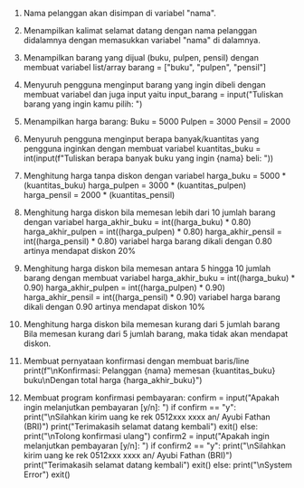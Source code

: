 1. Nama pelanggan akan disimpan di variabel "nama".
2. Menampilkan kalimat selamat datang dengan nama pelanggan didalamnya dengan memasukkan variabel "nama" di dalamnya.
3. Menampilkan barang yang dijual (buku, pulpen, pensil) dengan membuat variabel list/array barang = ["buku", "pulpen", "pensil"]
4. Menyuruh pengguna menginput barang yang ingin dibeli dengan membuat variabel dan juga input yaitu input_barang = input("Tuliskan barang yang ingin kamu pilih: ")
5. Menampilkan harga barang:
    Buku = 5000
    Pulpen = 3000
    Pensil = 2000

6. Menyuruh pengguna menginput berapa banyak/kuantitas yang pengguna inginkan dengan membuat variabel kuantitas_buku = int(input(f"Tuliskan berapa banyak buku yang ingin {nama} beli: "))

7. Menghitung harga tanpa diskon dengan variabel 
    harga_buku = 5000 * (kuantitas_buku)
    harga_pulpen = 3000 * (kuantitas_pulpen)
    harga_pensil = 2000 * (kuantitas_pensil)

8. Menghitung harga diskon bila memesan lebih dari 10 jumlah barang dengan variabel
    harga_akhir_buku = int((harga_buku) * 0.80)
    harga_akhir_pulpen = int((harga_pulpen) * 0.80)
    harga_akhir_pensil = int((harga_pensil) * 0.80)
variabel harga barang dikali dengan 0.80 artinya mendapat diskon 20%

9. Menghitung harga diskon bila memesan antara 5 hingga 10 jumlah barang dengan membuat variabel
    harga_akhir_buku = int((harga_buku) * 0.90)
    harga_akhir_pulpen = int((harga_pulpen) * 0.90)
    harga_akhir_pensil = int((harga_pensil) * 0.90)
variabel harga barang dikali dengan 0.90 artinya mendapat diskon 10%

10. Menghitung harga diskon bila memesan kurang dari 5 jumlah barang
Bila memesan kurang dari 5 jumlah barang, maka tidak akan mendapat diskon.

11. Membuat pernyataan konfirmasi dengan membuat baris/line print(f"\nKonfirmasi: Pelanggan {nama} memesan {kuantitas_buku} buku\nDengan total harga {harga_akhir_buku}")
12. Membuat program konfirmasi pembayaran:
confirm = input("Apakah ingin melanjutkan pembayaran [y/n]: ")
        if confirm == "y":
            print("\nSilahkan kirim uang ke rek 0512xxx xxxx an/ Ayubi Fathan (BRI)")
            print("Terimakasih selamat datang kembali")
            exit()
        else:
            print("\nTolong konfirmasi ulang")
            confirm2 = input("Apakah ingin melanjutkan pembayaran [y/n]: ")
            if confirm2 == "y":
                print("\nSilahkan kirim uang ke rek 0512xxx xxxx an/ Ayubi Fathan (BRI)")
                print("Terimakasih selamat datang kembali")
                exit()
            else:
                print("\nSystem Error")
                exit()
